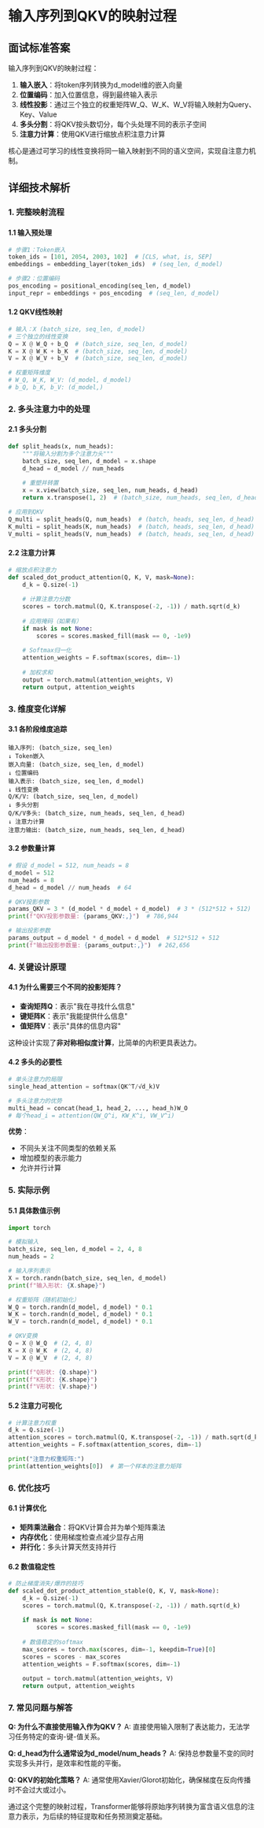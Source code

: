 # 输入序列到QKV的映射过程

## 面试标准答案

输入序列到QKV的映射过程：
1. **输入嵌入**：将token序列转换为d_model维的嵌入向量
2. **位置编码**：加入位置信息，得到最终输入表示
3. **线性投影**：通过三个独立的权重矩阵W_Q、W_K、W_V将输入映射为Query、Key、Value
4. **多头分割**：将QKV按头数切分，每个头处理不同的表示子空间
5. **注意力计算**：使用QKV进行缩放点积注意力计算

核心是通过可学习的线性变换将同一输入映射到不同的语义空间，实现自注意力机制。

## 详细技术解析

### 1. 完整映射流程

#### 1.1 输入预处理
```python
# 步骤1：Token嵌入
token_ids = [101, 2054, 2003, 102]  # [CLS, what, is, SEP]
embeddings = embedding_layer(token_ids)  # (seq_len, d_model)

# 步骤2：位置编码
pos_encoding = positional_encoding(seq_len, d_model)
input_repr = embeddings + pos_encoding  # (seq_len, d_model)
```

#### 1.2 QKV线性映射
```python
# 输入：X (batch_size, seq_len, d_model)
# 三个独立的线性变换
Q = X @ W_Q + b_Q  # (batch_size, seq_len, d_model)
K = X @ W_K + b_K  # (batch_size, seq_len, d_model)  
V = X @ W_V + b_V  # (batch_size, seq_len, d_model)

# 权重矩阵维度
# W_Q, W_K, W_V: (d_model, d_model)
# b_Q, b_K, b_V: (d_model,)
```

### 2. 多头注意力中的处理

#### 2.1 多头分割
```python
def split_heads(x, num_heads):
    """将输入分割为多个注意力头"""
    batch_size, seq_len, d_model = x.shape
    d_head = d_model // num_heads
    
    # 重塑并转置
    x = x.view(batch_size, seq_len, num_heads, d_head)
    return x.transpose(1, 2)  # (batch_size, num_heads, seq_len, d_head)

# 应用到QKV
Q_multi = split_heads(Q, num_heads)  # (batch, heads, seq_len, d_head)
K_multi = split_heads(K, num_heads)  # (batch, heads, seq_len, d_head)
V_multi = split_heads(V, num_heads)  # (batch, heads, seq_len, d_head)
```

#### 2.2 注意力计算
```python
# 缩放点积注意力
def scaled_dot_product_attention(Q, K, V, mask=None):
    d_k = Q.size(-1)
    
    # 计算注意力分数
    scores = torch.matmul(Q, K.transpose(-2, -1)) / math.sqrt(d_k)
    
    # 应用掩码（如果有）
    if mask is not None:
        scores = scores.masked_fill(mask == 0, -1e9)
    
    # Softmax归一化
    attention_weights = F.softmax(scores, dim=-1)
    
    # 加权求和
    output = torch.matmul(attention_weights, V)
    return output, attention_weights
```

### 3. 维度变化详解

#### 3.1 各阶段维度追踪
```
输入序列: (batch_size, seq_len)
↓ Token嵌入
嵌入向量: (batch_size, seq_len, d_model)
↓ 位置编码
输入表示: (batch_size, seq_len, d_model)
↓ 线性变换
Q/K/V: (batch_size, seq_len, d_model)
↓ 多头分割
Q/K/V多头: (batch_size, num_heads, seq_len, d_head)
↓ 注意力计算
注意力输出: (batch_size, num_heads, seq_len, d_head)
```

#### 3.2 参数量计算
```python
# 假设 d_model = 512, num_heads = 8
d_model = 512
num_heads = 8
d_head = d_model // num_heads  # 64

# QKV投影参数
params_QKV = 3 * (d_model * d_model + d_model)  # 3 * (512*512 + 512)
print(f"QKV投影参数量: {params_QKV:,}")  # 786,944

# 输出投影参数
params_output = d_model * d_model + d_model  # 512*512 + 512
print(f"输出投影参数量: {params_output:,}")  # 262,656
```

### 4. 关键设计原理

#### 4.1 为什么需要三个不同的投影矩阵？
- **查询矩阵Q**：表示"我在寻找什么信息"
- **键矩阵K**：表示"我能提供什么信息"  
- **值矩阵V**：表示"具体的信息内容"

这种设计实现了**非对称相似度计算**，比简单的内积更具表达力。

#### 4.2 多头的必要性
```python
# 单头注意力的局限
single_head_attention = softmax(QK^T/√d_k)V

# 多头注意力的优势
multi_head = concat(head_1, head_2, ..., head_h)W_O
# 每个head_i = attention(QW_Q^i, KW_K^i, VW_V^i)
```

**优势**：
- 不同头关注不同类型的依赖关系
- 增加模型的表示能力
- 允许并行计算

### 5. 实际示例

#### 5.1 具体数值示例
```python
import torch

# 模拟输入
batch_size, seq_len, d_model = 2, 4, 8
num_heads = 2

# 输入序列表示
X = torch.randn(batch_size, seq_len, d_model)
print(f"输入形状: {X.shape}")

# 权重矩阵（随机初始化）
W_Q = torch.randn(d_model, d_model) * 0.1
W_K = torch.randn(d_model, d_model) * 0.1  
W_V = torch.randn(d_model, d_model) * 0.1

# QKV变换
Q = X @ W_Q  # (2, 4, 8)
K = X @ W_K  # (2, 4, 8)
V = X @ W_V  # (2, 4, 8)

print(f"Q形状: {Q.shape}")
print(f"K形状: {K.shape}")  
print(f"V形状: {V.shape}")
```

#### 5.2 注意力可视化
```python
# 计算注意力权重
d_k = Q.size(-1)
attention_scores = torch.matmul(Q, K.transpose(-2, -1)) / math.sqrt(d_k)
attention_weights = F.softmax(attention_scores, dim=-1)

print("注意力权重矩阵:")
print(attention_weights[0])  # 第一个样本的注意力矩阵
```

### 6. 优化技巧

#### 6.1 计算优化
- **矩阵乘法融合**：将QKV计算合并为单个矩阵乘法
- **内存优化**：使用梯度检查点减少显存占用
- **并行化**：多头计算天然支持并行

#### 6.2 数值稳定性
```python
# 防止梯度消失/爆炸的技巧
def scaled_dot_product_attention_stable(Q, K, V, mask=None):
    d_k = Q.size(-1)
    scores = torch.matmul(Q, K.transpose(-2, -1)) / math.sqrt(d_k)
    
    if mask is not None:
        scores = scores.masked_fill(mask == 0, -1e9)
    
    # 数值稳定的softmax
    max_scores = torch.max(scores, dim=-1, keepdim=True)[0]
    scores = scores - max_scores
    attention_weights = F.softmax(scores, dim=-1)
    
    output = torch.matmul(attention_weights, V)
    return output, attention_weights
```

### 7. 常见问题与解答

**Q: 为什么不直接使用输入作为QKV？**
A: 直接使用输入限制了表达能力，无法学习任务特定的查询-键-值关系。

**Q: d_head为什么通常设为d_model/num_heads？**
A: 保持总参数量不变的同时实现多头并行，是效率和性能的平衡。

**Q: QKV的初始化策略？**
A: 通常使用Xavier/Glorot初始化，确保梯度在反向传播时不会过大或过小。

通过这个完整的映射过程，Transformer能够将原始序列转换为富含语义信息的注意力表示，为后续的特征提取和任务预测奠定基础。

